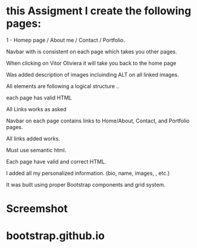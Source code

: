 # this Assigment I create the following pages:

1 - Homep page / About me / Contact / Portfolio.

Navbar with is consistent on each page which takes you other pages.

When clicking on Vitor Oliviera it will take you back to the home page

Was added description of images incluinding ALT on all linked images.

All elements are following a logical structure ..

each page has valid HTML

All Links works as asked

Navbar on each page contains links to Home/About, Contact, and Portfolio pages.

All links added works.

Must use semantic html.

Each page have valid and correct HTML.

I added all my personalized information. (bio, name, images, , etc.)

It was built using proper Bootstrap components and grid system.




# Screemshot








# bootstrap.github.io
